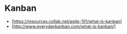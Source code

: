 # Kanban

+ [https://resources.collab.net/agile-101/what-is-kanban]
+ [http://www.everydaykanban.com/what-is-kanban/]
